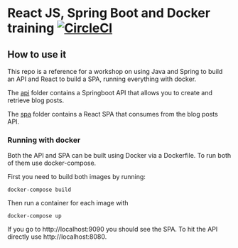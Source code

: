 # React JS, Spring Boot and Docker training [![CircleCI](https://circleci.com/gh/vrcca/reactjs-springboot-docker-training.svg?style=svg)](https://circleci.com/gh/vrcca/reactjs-springboot-docker-training)

## How to use it

This repo is a reference for a workshop on using Java and Spring to build
an API and React to build a SPA, running everything with docker.

The [api]('/api') folder contains a Springboot API that allows you to
create and retrieve blog posts.

The [spa]('/spa') folder contains a React SPA that consumes from the blog
posts API.

### Running with docker

Both the API and SPA can be built using Docker via a Dockerfile. To run
both of them use docker-compose.

First you need to build both images by running:

```
docker-compose build 
```

Then run a container for each image with

```
docker-compose up
```

If you go to http://localhost:9090 you should see the SPA. To hit the
API directly use http://localhost:8080.

